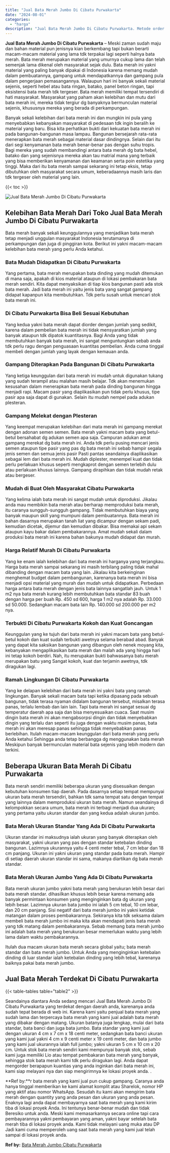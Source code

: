 ```yaml
---
title: "Jual Bata Merah Jumbo Di Cibatu Purwakarta"
date: "2024-08-01"
categories: 
  - "harga"
description: "Jual Bata Merah Jumbo Di Cibatu Purwakarta. Metode order bata merah yang kami jual pun cukup gampang. Caranya anda hanya tinggal memberikan ke kami alamat ko..."
---
```


**Jual Bata Merah Jumbo Di Cibatu Purwakarta** – Meski zaman sudah maju dan bahan material pun jenisnya kian berkembang tapi bukan berarti macam-macam material yang lama tdk terpakai lagi seperti halnya bata merah. Bata merah merupakan material yang umurnya cukup lama dan telah semenjak lama dikenal oleh masyarakat sejak dulu. Bata merah ini yakni material yang paling banyak dipakai di Indonesia karena memang mudah dalam pembuatannya, gampang untuk mendapatkannya dan gampang pula dalam pengerjaan pemasangannya. Walaupun hari ini banyak sekali material sejenis, seperti hebel atau bata ringan, batako, panel beton ringan, tapi eksistensi bata merah tdk tergeser. Bata merah memiliki tempat tersendiri di hati masyarakat. Masyarakat yang paham akan kelebihan dan mutu dari bata merah ini, mereka tidak tergiur dg banyaknya bermunculan material sejenis, khususnya mereka yang berada di perkampungan.

Banyak sekali kelebihan dari bata merah ini dan mungkin ini pula yang menyebabkan kebanyakan masyarakat di pedesaan tdk ingin beralih ke material yang baru. Bisa kita perhatikan bukti dari kekuatan bata merah ini pada bangunan-bangunan masa lampau. Bangunan bersejarah rata-rata menerapkan bata merah sebagai material dasar dindingnya. Selain dari itu dari segi kenyamanan bata merah benar-benar pas dengan suhu tropis. Bagi mereka yang sudah membandingi antara bata merah dg bata hebel, batako dan yang sejenisnya mereka akan tau matrial mana yang terbaik yang bisa memberikan kenyamanan dan keamanan serta poin estetika yang tinggi. Maka dari itu bata merah sampai sekarang ini tetap eksis, tetap dibutuhkan oleh masyarakat secara umum, keberadaannya masih laris dan tdk tergeser oleh material yang lain.

{{< toc >}}

![Jual Bata Merah Jumbo Di Cibatu Purwakarta](/images/jual-bata-merah-30.png)

## Kelebihan Bata Merah Dari Toko Jual Bata Merah Jumbo Di Cibatu Purwakarta

Bata merah banyak sekali keunggulannya yang menjadikan bata merah tetap menjadi unggulan masyarakat Indonesia terutamanya di perkampungan dan juga di pinggiran kota. Berikut ini yakni macam-macam kelebihan bata merah yang perlu Anda ketahui.

### Bata Mudah Didapatkan Di Cibatu Purwakarta

Yang pertama, bata merah merupakan bata dinding yang mudah ditemukan di mana saja, apakah di kios material ataupun di lokasi pembakaran bata merah sendiri. Kita dapat menyaksikan di tiap kios bangunan pasti ada stok bata merah. Jadi bata merah ini yaitu jenis bata yang sangat gampang didapat kapanpun kita membutuhkan. Tdk perlu susah untuk mencari stok bata merah ini.

### Di Cibatu Purwakarta Bisa Beli Sesuai Kebutuhan

Yang kedua yakni bata merah dapat diorder dengan jumlah yang sedikit, karena dalam pembelian bata merah ini tidak mensyaratkan jumlah yang banyak ataupun tdk dipatok kuantitasnya. Bagi Anda yang tidak membutuhkan banyak bata merah, ini sangat menguntungkan sebab anda tdk perlu ragu dengan penguasaan kuantitas pembelian. Anda cuma tinggal membeli dengan jumlah yang layak dengan kemauan anda.

### Gampang Diterapkan Pada Bangunan Di Cibatu Purwakarta

Yang ketiga keunggulan dari bata merah ini mudah untuk digunakan tukang yang sudah terampil atau malahan masih belajar. Tdk akan menemukan kesusahan dalam menerapkan bata merah pada dinding bangunan hingga menjadi rapi. Macam pasir yang diaplikasikan pun tidak perlu khusus, tipe pasir apa saja dapat di gunakan. Selain itu mudah nempel pada adukan plesteran.

### Gampang Melekat dengan Plesteran

Yang keempat merupakan kelebihan dari mata merah ini gampang merekat dengan adonan semen semen. Bata merah yakni macam bata yang betul-betul bersahabat dg adukan semen apa saja. Campuran adukan amat gampang merekat dg bata merah ini. Anda tdk perlu pusing mencari jenis semen ataupun tipe pasir yang pas dg bata merah ini sebab hampir segala jenis semen dan semua jenis pasir Pasti pantas seandainya diaplikasikan sebagai lem dari bata merah ini. Mudah diplester, menempel kuat dan tidak perlu perlakuan khusus seperti mengkaprot dengan semen terlebih dulu atau perlakuan khusus lainnya. Gampang dirapihkan dan tidak mudah retak atau bergeser.

### Mudah di Buat Oleh Masyarakat Cibatu Purwakarta

Yang kelima ialah bata merah ini sangat mudah untuk diproduksi. Jikalau anda mau membikin bata merah atau berharap memproduksi bata merah, itu caranya sungguh-sungguh gampang. Tidak membutuhkan biaya yang banyak maupun skill yang mumpuni dalam pembuatannya. Bata merah ini bahan dasarnya merupakan tanah liat yang dicampur dengan sekam padi, kemudian dicetak, dijemur dan kemudian dibakar. Bisa memakai api sekam ataupun kayu bakar dalam pembakarannya. Amat mudah sekali dalam produksi bata merah ini karena bahan bakunya mudah didapat dan murah.

### Harga Relatif Murah Di Cibatu Purwakarta

Yang ke enam ialah kelebihan dari bata merah ini harganya yang terjangkau. Harga bata merah sampai sekarang ini masih terbilang paling tidak mahal dibanding dengan macam bata yang lain. Jikalau kita berkeinginan menghemat budget dalam pembangunan, karenanya bata merah ini bisa menjadi opsi material yang murah dan mudah untuk didapatkan. Perbedaan harga antara bata merah dengan jenis bata lainnya sangatlah jauh. Untuk 1 m2 nya bata merah kurang lebih membutuhkan bata standar 83 buah dengan harga per buah Rp. 450 sd 600, harga 1 m2 nya adalah Rp. 33.000 sd 50.000. Sedangkan macam bata lain Rp. 140.000 sd 200.000 per m2 nya.

### Terbukti Di Cibatu Purwakarta Kokoh dan Kuat Goncangan

Keunggulan yang ke tujuh dari bata merah ini yakni macam bata yang betul-betul kokoh dan kuat sudah terbukti awetnya selama berabad abad. Banyak yang dapat kita saksikan bangunan yang dibangun oleh nenek moyang kita, kebanyakan mengaplikasikan bata merah dan malah ada yang hingga hari ini tetap kokoh berdiri. Nah, itu merupakan bukti bahwasanya batu merah merupakan batu yang Sangat kokoh, kuat dan terjamin awetnya, tdk diragukan lagi.

### Ramah Lingkungan Di Cibatu Purwakarta

Yang ke delapan kelebihan dari bata merah ini yakni bata yang ramah lingkungan. Banyak sekali macam bata tapi ketika dipasang pada sebuah bangunan, tidak terasa nyaman didalam bangunan tersebut, misalkan terasa panas, terlalu lembab dan lain lain. Tapi bata merah ini sangat sesuai dg temperatur daerah apa saja dan bisa menyesuaikan cuaca. Saat musim dingin bata merah ini akan mengabsorpsi dingin dan tidak menyebabkan dingin yang terlalu dan seperti itu juga dengan waktu musim panas, bata merah ini akan meresap panas sehingga tidak menyebabkan panas berlebihan. Itulah macam-macam keunggulan dari bata merah yang perlu Anda ketahui Sehingga anda tetap berbangga dg menggunakan bata merah Meskipun banyak bermunculan material bata sejenis yang lebih modern dan terkini.

## Beberapa Ukuran Bata Merah Di Cibatu Purwakarta

Bata merah sendiri memiliki beberapa ukuran yang disesuaikan dengan kebutuhan konsumen tiap daerah. Pada dasarnya setiap tempat mempunyai ukuran bata merah tersendiri, bahkan tdk sama tempat satu dengan tempat yang lainnya dalam memproduksi ukuran bata merah. Namun seandainya di kelompokkan secara umum, bata merah ini terbagi menjadi dua ukuran; yang pertama yaitu ukuran standar dan yang kedua adalah ukuran jumbo.

### Bata Merah Ukuran Standar Yang Ada Di Cibatu Purwakarta

Ukuran standar ini maksudnya ialah ukuran yang banyak diterapkan oleh masyarakat, yakni ukuran yang pas dengan standar ketebalan dinding bangunan. Lazimnya ukurannya yaitu 4 centi meter tebal, 7 cm lebar dan 18 cm panjang. Ukuran ini yakni ukuran yang standar pada bata merah. Hampir di setiap daerah ukuran standar ini sama, makanya diartikan dg bata merah standar.

### Bata Merah Ukuran Jumbo Yang Ada Di Cibatu Purwakarta

Bata merah ukuran jumbo yakni bata merah yang berukuran lebih besar dari bata merah standar. dihasilkan khusus lebih besar karena memang ada banyak permintaan konsumen yang menginginkan bata dg ukuran yang lebih besar. Lazimnya ukuran bata jumbo ini ialah 5 cm tebal, 10 cm lebar, dan 20 cm panjang. Sisi negatif dari bata merah jumbo ini yakni ketidak matangan dalam proses pembakarannya. Sekiranya kita tdk seksama dalam membeli bata merah jumbo ini maka kita akan mendapati jenis bata merah yang tdk matang dalam pembakarannya. Sebab memang bata merah jumbo ini adalah bata merah yang berukuran besar memerlukan waktu yang lebih lama dalam waktu pembakarannya.

Itulah dua macam ukuran bata merah secara global yaitu; bata merah standar dan bata merah jumbo. Untuk Anda yang menginginkan ketebalan dinding di luar standar ialah ketebalan dinding yang lebih tebal, karenanya baiknya pakai bata merah jumbo.

## Jual Bata Merah Terdekat Di Cibatu Purwakarta

{{< table-tables table="table2" >}}

Seandainya diantara Anda sedang mencari Jual Bata Merah Jumbo Di Cibatu Purwakarta yang terdekat dengan daerah anda, karenanya anda sudah tepat berada di web ini. Karena kami yaitu penjual bata merah yang sudah lama dan terpercaya bata merah yang kami jual adalah bata merah yang dibakar dengan matang. Ukuran batanya juga lengkap, mulai dari bata standar, bata banci dan juga bata jumbo. Bata standar yang kami jual dengan ukuran 4 cm x 7 cm x 18 centi meter, sedangkan bata banci ukuran yang kami jual yakni 4 cm x 9 centi meter x 19 centi meter, dan bata jumbo yang kami jual ukurannya ialah full jumbo; yakni ukuran 5 cm x 10 cm x 20 cm. Untuk stok bata merah sendiri kami mempunyai banyak stok, sebab kami juga memiliki Lio atau tempat pembakaran bata merah yang banyak, sehingga stok bata merah kami tdk perlu diragukan lagi. Anda dapat mengorder berapapun kuantias yang anda inginkan dari bata merah ini, kami siap melayani nya dan siap mengirimnya ke lokasi proyek anda.
.

**Ref by:**r bata merah yang kami jual pun cukup gampang. Caranya anda hanya tinggal memberikan ke kami alamat komplit atau Sharelok, nomor HP yang aktif atau nomor WhatsApp. Sesudah itu kami akan mengirim bata merah dengan quantity yang anda pesan dan ukuran yang anda pesan. Enaknya lagi anda dapat membayarnya saat bata merah yang kami kirim tiba di lokasi proyek Anda. Ini tentunya benar-benar mudah dan tidak Beresiko untuk anda. Meski kami memasarkannya secara online tapi cara pembayarannya yakni pembayaran yang aman, yakni bayar setelah bata merah tiba di lokasi proyek anda. Kami tidak melayani uang muka atau DP Jadi kami cuma memperoleh uang saat bata merah yang kami jual telah sampai di lokasi proyek anda.

**Ref by:** [Bata Merah Jumbo Cibatu Purwakarta](https://id.wikipedia.org/wiki/Bata)
